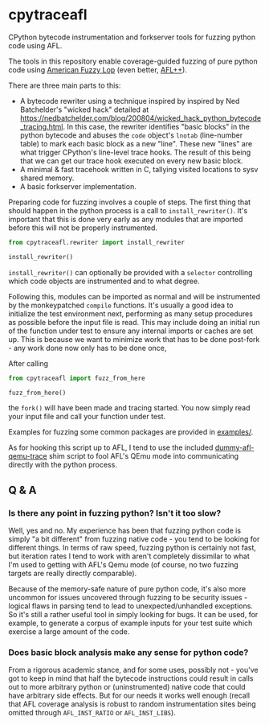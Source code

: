 # cpytraceafl

CPython bytecode instrumentation and forkserver tools for fuzzing python code using AFL.

The tools in this repository enable coverage-guided fuzzing of pure python code using
[American Fuzzy Lop](https://github.com/google/AFL) (even better,
[AFL++](https://github.com/vanhauser-thc/AFLplusplus)).

There are three main parts to this:

 - A bytecode rewriter using a technique inspired by inspired by Ned Batchelder's "wicked hack"
   detailed at https://nedbatchelder.com/blog/200804/wicked_hack_python_bytecode_tracing.html.
   In this case, the rewriter identifies "basic blocks" in the python bytecode and abuses the
   `code` object's `lnotab` (line-number table) to mark each basic block as a new "line".
   These new "lines" are what trigger CPython's line-level trace hooks. The result of this being
   that we can get our trace hook executed on every new basic block.
 - A minimal & fast tracehook written in C, tallying visited locations to sysv shared memory.
 - A basic forkserver implementation.

Preparing code for fuzzing involves a couple of steps. The first thing that should happen in
the python process is a call to `install_rewriter()`. It's important that this is done very
early as any modules that are imported before this will not be properly instrumented.

```python
from cpytraceafl.rewriter import install_rewriter

install_rewriter()
```

`install_rewriter()` can optionally be provided with a `selector` controlling which code objects
are instrumented and to what degree.

Following this, modules can be imported as normal and will be instrumented by the monkeypatched
`compile` functions. It's usually a good idea to initialize the test environment next, 
performing as many setup procedures as possible before the input file is read. This may
include doing an initial run of the function under test to ensure any internal imports or caches
are set up. This is because we want to minimize work that has to be done post-fork - any work
done now only has to be done once,

After calling

```python
from cpytraceafl import fuzz_from_here

fuzz_from_here()
```

the `fork()` will have been made and tracing started. You now simply read your input file and
call your function under test.

Examples for fuzzing some common packages are provided in [examples/](./examples/).

As for hooking this script up to AFL, I tend to use the included
[dummy-afl-qemu-trace](./dummy-afl-qemu-trace) shim script to fool AFL's QEmu mode into
communicating directly with the python process.

## Q & A

### Is there any point in fuzzing python? Isn't it too slow?

Well, yes and no. My experience has been that fuzzing python code is simply "a bit different"
from fuzzing native code - you tend to be looking for different things. In terms of raw speed,
fuzzing python is certainly not fast, but iteration rates I tend to work with aren't completely
dissimilar to what I'm used to getting with AFL's Qemu mode (of course, no two fuzzing targets
are really directly comparable).

Because of the memory-safe nature of pure python code, it's also more uncommon for issues
uncovered through fuzzing to be security issues - logical flaws in parsing tend to lead to
unexpected/unhandled exceptions. So it's still a rather useful tool in simply looking for bugs.
It can be used, for example, to generate a corpus of example inputs for your test suite which
exercise a large amount of the code.

### Does basic block analysis make any sense for python code?

From a rigorous academic stance, and for some uses, possibly not - you've got to keep in mind
that half the bytecode instructions could result in calls out to more arbitrary python or
(uninstrumented) native code that could have arbitrary side effects. But for our needs it works
well enough (recall that AFL coverage analysis is robust to random instrumentation
sites being omitted through `AFL_INST_RATIO` or `AFL_INST_LIBS`).
